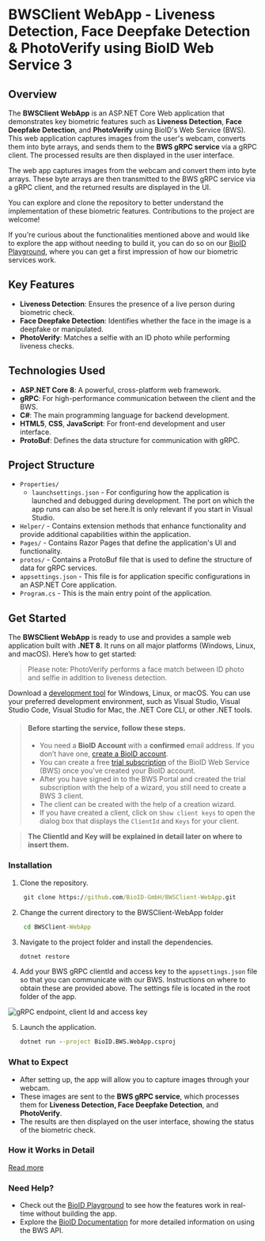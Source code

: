 ﻿# BWSClient WebApp - Liveness Detection, Face Deepfake Detection & PhotoVerify using BioID Web Service 3

## Overview
The **BWSClient WebApp** is an ASP.NET Core Web application that demonstrates key biometric features such as **Liveness Detection**, **Face Deepfake Detection**, and **PhotoVerify** using BioID's Web Service (BWS). This web application captures images from the user's webcam, converts them into byte arrays, and sends them to the **BWS gRPC service** via a gRPC client. The processed results are then displayed in the user interface.

The web app captures images from the webcam and convert them into byte arrays. These byte arrays are then transmitted to the BWS gRPC service via a gRPC client,
and the returned results are displayed in the UI.

You can explore and clone the repository to better understand the implementation of these biometric features. Contributions to the project are welcome!

If you're curious about the functionalities mentioned above and would like to explore the app without needing to build it,
you can do so on our [BioID Playground][playground], where you can get a first impression of how our biometric services work.

## Key Features
- **Liveness Detection**: Ensures the presence of a live person during biometric check.
- **Face Deepfake Detection**: Identifies whether the face in the image is a deepfake or manipulated.
- **PhotoVerify**: Matches a selfie with an ID photo while performing liveness checks.

## Technologies Used
- **ASP.NET Core 8**: A powerful, cross-platform web framework.
- **gRPC**: For high-performance communication between the client and the BWS.
- **C#**: The main programming language for backend development.
- **HTML5**, **CSS**, **JavaScript**: For front-end development and user interface.
- **ProtoBuf**: Defines the data structure for communication with gRPC.

## Project Structure
- `Properties/`
    - `launchsettings.json` - For configuring how the application is launched and debugged during development.
  The port on which the app runs can also be set here.It is only relevant if you start in Visual Studio.
- `Helper/` - Contains extension methods that enhance functionality and provide additional capabilities within the application.
- `Pages/` - Contains Razor Pages that define the application's UI and functionality.
- `protos/` - Contains a ProtoBuf file that is used to define the structure of data for gRPC services.
- `appsettings.json` - This file is for application specific configurations in an ASP.NET Core application.
- `Program.cs` - This is the main entry point of the application.

## Get Started
The **BWSClient WebApp** is ready to use and provides a sample web application built with **.NET 8**. It runs on all major platforms (Windows, Linux, and macOS). Here’s how to get started:

> Please note: PhotoVerify performs a face match between ID photo and selfie in addition to liveness detection.

Download a [development tool][dotnettools] for Windows, Linux, or macOS. You can use your preferred development environment,
such as Visual Studio, Visual Studio Code, Visual Studio for Mac, the .NET Core CLI, or other .NET tools.


> #### Before starting the service, follow these steps.
> - You need a **BioID Account** with a **confirmed** email address. If you don’t have one, [create a BioID account][bioidaccountregister].
> - You can create a free [trial subscription][trial] of the BioID Web Service (BWS) once you've created your BioID account.
> - After you have signed in to the BWS Portal and created the trial subscription with the help of a wizard, you still need to create a BWS 3 client.
> - The client can be created with the help of a creation wizard.
> - If you have created a client, click on `Show client keys` to open the dialog box that displays the `ClientId` and `Keys` for your client.

>  **The ClientId and Key will be explained in detail later on where to insert them.** 
  

### Installation
  
1. Clone the repository.
   ```cmd
    git clone https://github.com/BioID-GmbH/BWSClient-WebApp.git
    ```

2. Change the current directory to the BWSClient-WebApp folder
   ```cmd
    cd BWSClient-WebApp
    ```
3. Navigate to the project folder and install the dependencies.
    ```cmd
    dotnet restore
    ```

4. Add your BWS gRPC clientId and access key to the `appsettings.json` file so that you can communicate with our BWS.
Instructions on where to obtain these are provided above.
The settings file is located in the root folder of the app.


![gRPC endpoint, client Id and access key](/bwsSettings.png)

5. Launch the application.
    ```cmd
    dotnet run --project BioID.BWS.WebApp.csproj
    ```

### What to Expect
- After setting up, the app will allow you to capture images through your webcam.
- These images are sent to the **BWS gRPC service**, which processes them for **Liveness Detection, Face Deepfake Detection**, and **PhotoVerify**.
- The results are then displayed on the user interface, showing the status of the biometric check.

### How it Works in Detail 
[Read more](workflow.md)

### Need Help?
- Check out the [BioID Playground][playground] to see how the features work in real-time without building the app.
- Explore the [BioID Documentation][developerdocu] for more detailed information on using the BWS API.


[dotnet8]: https://dotnet.microsoft.com/download "Download .NET8"
[dotnettools]: https://dotnet.microsoft.com/platform/tools ".NET Tools & Editors"
[bioidaccountregister]: https://account.bioid.com/Account/Register "Register a BioID account" 
[trial]: https://bwsportal.bioid.com/ "Create a free trial subscription"
[bwsportal]: https://bwsportal.bioid.com "BWS Portal"
[liveness]: https://www.bioid.com/liveness-detection/ "Presentation attack detection."
[photoverify]: https://www.bioid.com/identity-verification-photoverify/ "PhotoVerify"
[deepfake]: https://www.bioid.com/deepfake-detection/ "Face DeeepFake Detection"
[playground]: https://playground.bioid.com "BioID Playground"
[developerdocu]: https://developer.bioid.com/BWS/NewBws "BioID Developer"



